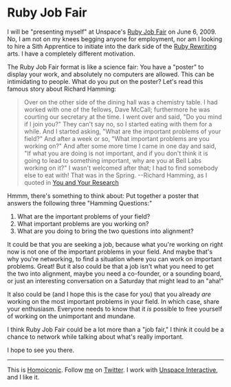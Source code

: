 Ruby Job Fair
===

I will be "presenting myself" at Unspace's [Ruby Job Fair](http://rubyjobfair.ca/) on June 6, 2009. No, I am not on my knees begging anyone for employment, nor am I looking to hire a Sith Apprentice to initiate into the dark side of the [Ruby Rewriting](http://github.com/raganwald/rewrite_rails/tree/master "Rewrite Rails") arts. I have a completely different motivation.

The Ruby Job Fair format is like a science fair: You have a "poster" to display your work, and absolutely no computers are allowed. This can be intimidating to people. What do you put on the poster? Let's read this famous story about Richard Hamming:

> Over on the other side of the dining hall was a chemistry table. I had worked with one of the fellows, Dave McCall; furthermore he was courting our secretary at the time. I went over and said, "Do you mind if I join you?" They can't say no, so I started eating with them for a while. And I started asking, "What are the important problems of your field?" And after a week or so, "What important problems are you working on?" And after some more time I came in one day and said, "If what you are doing is not important, and if you don't think it is going to lead to something important, why are you at Bell Labs working on it?" I wasn't welcomed after that; I had to find somebody else to eat with! That was in the Spring. --Richard Hamming, as I quoted in [You and Your Research](http://weblog.raganwald.com/2005/04/you-and-your-research.html)

Hmmm, there's something to think about: Put together a poster that answers the following three "Hamming Questions:"

1.  What are the important problems of your field?
2.  What important problems are you working on?
3.  What are you doing to bring the two questions into alignment?

It could be that you are seeking a job, because what you're working on right now is not one of the important problems in your field. And maybe that's why you're networking, to find a situation where you can work on important problems. Great! But it also could be that a job isn't what you need to get the two into alignment, maybe you need a co-founder, or a sounding board, or just an interesting conversation on a Saturday that might lead to an "aha!"

It also could be (and I hope this is the case for you) that you already *are* working on the most important problems in your field. In which case, share your enthusiasm. Everyone needs to know that it *is* possible to free yourself of working on the unimportant and mundane.

I think Ruby Job Fair could be a lot more than a "job fair," I think it could be a chance to network while talking about what's really important.

I hope to see you there.

---

This is [Homoiconic](http://github.com/raganwald/homoiconic/mater/tree/). Follow [me](http://reginald.braythwayt.com) on [Twitter](http://twitter.com/raganwald). I work with [Unspace Interactive](http://unspace.ca), and I like it.